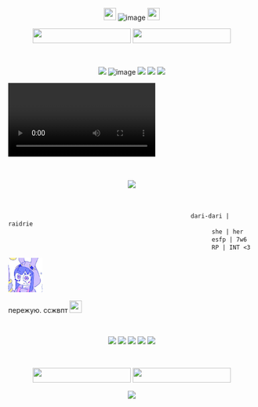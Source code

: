 <p align="center">
  <img width="25" height="25" src="https://64.media.tumblr.com/b49ec6fdff97f441f862895d5e65c744/34926cc4180abaac-c3/s75x75_c1/41e2eacd27199c086644586fb80f08c6e0bb4e9e.gifv">
  <img width="400" height="24" alt="image" src="https://github.com/user-attachments/assets/77b20374-9f40-400d-8353-db0c258f1047">
  <img width="25" height="25" src="https://64.media.tumblr.com/b49ec6fdff97f441f862895d5e65c744/34926cc4180abaac-c3/s75x75_c1/41e2eacd27199c086644586fb80f08c6e0bb4e9e.gifv">
</p>

<p align="center">
  <img width="200" height="30" src="https://64.media.tumblr.com/c29bb1c3930dd53b0a3ec3aba2b73b90/82f212b18355ee51-f1/s250x400/55289f9741bf6fa29db547f381ab1bebc7842af8.gifv">
  <img width="200" height="30" src="https://64.media.tumblr.com/21ec3d9cba29e7ee7ec134331c25bde4/df1e2cfa91e2b56e-f1/s250x400/29ec97fcf662d10c07628c9580b8c1b785866d45.gifv">
</p>

<p align="center">
  <img width="600" height="5" src="https://64.media.tumblr.com/f21833784aff3910bac3f93cbe3d17c5/e3a34199dbfc1ee7-10/s400x600/26fe21954966c3dcb7aea35cd5b740124d2a3aec.gifv">
</p>

<p align="center">
 <img style="height:100;" src="https://64.media.tumblr.com/3949c060cb7f89415ee4ec3f49bc708c/ec8c8ceac26bcb17-36/s100x200/3603cf57f391e1bd741678e77948737c98efe6c8.pnj">
  <img width="99" height="56" alt="image" src="https://github.com/user-attachments/assets/f875a6d3-6777-41f9-b61e-e9258240b482">
  <img style="height:100;" src="https://64.media.tumblr.com/7add03afa37cf906aaf7125be68daa87/ec8c8ceac26bcb17-a2/s100x200/e317d73b82fedb5a079ef5c9268881b7cdd1d1c2.gifv">
  <img style="height:100;" src="https://64.media.tumblr.com/b5187d50cf3846ce0debd89be209eb84/ec8c8ceac26bcb17-4e/s100x200/cc9239c13f62973461d812fd966cc3a3e7434e9e.pnj">
  <img style="height:100;" src="https://64.media.tumblr.com/636ac26474a2647eb5b1eacffa50d10e/ec8c8ceac26bcb17-67/s100x200/cd3f51656f784d41a61416a80f57c53e064ece68.pnj">
</p>

<video controls="" autoplay="" name="media">
    <source src="https://github.com/user-attachments/assets/7e092340-0f46-49c7-95ea-eedcb668c724" type="audio/mp4">
</video>

<p align="center">
  <img width="600" height="5" src="https://64.media.tumblr.com/f21833784aff3910bac3f93cbe3d17c5/e3a34199dbfc1ee7-10/s400x600/26fe21954966c3dcb7aea35cd5b740124d2a3aec.gifv">
</p>
<p align="center">
  <img style="height:100;" src="https://i.pinimg.com/originals/cb/7a/bb/cb7abb6dacf3b11901785f956c1de690.gif">
</p>
<p align="center">
  <img width="600" height="5" src="https://64.media.tumblr.com/f21833784aff3910bac3f93cbe3d17c5/e3a34199dbfc1ee7-10/s400x600/26fe21954966c3dcb7aea35cd5b740124d2a3aec.gifv">
</p>

~~~
                                                    dari-dari | raidrie
                                                          she | her
                                                          esfp | 7w6
                                                          RP | INT <3
~~~


[<img width="70" height="70" src="https://raw.githubusercontent.com/raidrie/raidrie/refs/heads/main/изображение_2025-09-08_015350057.png">](https://github.com/erefiel)

пережую. ссжвпт <img width="25" height="25" src="https://64.media.tumblr.com/bfef1b20b708f5721ad603291583c786/56f1ae481e750a1d-63/s75x75_c1/d646cd0f9873fa69ade87c37810e34b68ad8acfa.gifv">

<p align="center">
  <img width="600" height="5" src="https://64.media.tumblr.com/f21833784aff3910bac3f93cbe3d17c5/e3a34199dbfc1ee7-10/s400x600/26fe21954966c3dcb7aea35cd5b740124d2a3aec.gifv">
</p>

<p align="center">
<img style="height:100;" src="https://64.media.tumblr.com/b14d4b5b5c287a44d763e9182e60eb9d/df1e2cfa91e2b56e-d1/s100x200/61035efafc097c57081c698bcb3d535528f1df04.gifv">
  <img style="height:100;" src="https://64.media.tumblr.com/2c84ffede2d25e5ad5c267eb65ab4957/6c9c6db1d57a1d89-17/s100x200/925b010ab1cc101facdb802cd1371c500b982053.pnj">
  <img style="height:100;" src="https://64.media.tumblr.com/05fd858eaf348e97920bf2c58bbac1cf/7d117e94250b6c19-e1/s100x200/8f555a06e4b20e0cfa06a19090fd925f65bf3074.gifv">
  <img style="height:100;" src="https://64.media.tumblr.com/e18d7c2ab93e5f308bd8ce823f4b7a45/8365f9b2142be285-36/s100x200/a876fd358de177f14e734e35ba37f6baa9c47680.pnj">
  <img style="height:100;" src="https://64.media.tumblr.com/c072339eee71a6df5ae135a4c91dccbb/7d117e94250b6c19-c2/s100x200/56fe0d6aaf7c6de6c675187e86c4f01d262bbd23.gifv">
</p>

<p align="center">
  <img width="600" height="5" src="https://64.media.tumblr.com/f21833784aff3910bac3f93cbe3d17c5/e3a34199dbfc1ee7-10/s400x600/26fe21954966c3dcb7aea35cd5b740124d2a3aec.gifv">
</p>

<p align="center">
  <img width="200" height="30" src="https://64.media.tumblr.com/97ba9b75428f6b8a750dc41262a7b4d6/8365f9b2142be285-21/s250x400/17412ec53c311924d6037c6dd5f4d9beedb8d4ab.gifv">
  <img width="200" height="30" src="https://64.media.tumblr.com/519f5e248d659ec59ce84c611ac5a226/82f212b18355ee51-b8/s250x400/069289f42923040299e9b1899133fda0e44c40e2.gifv">
</p>

<p align="center">
<img src="https://64.media.tumblr.com/fb79b29fdc124e01e21126ea199b5ed5/b7f29a8269b15378-64/s250x400/cf169a8cc88a5550bfe24b569a4b68b8a335f636.gifv">
</p>
